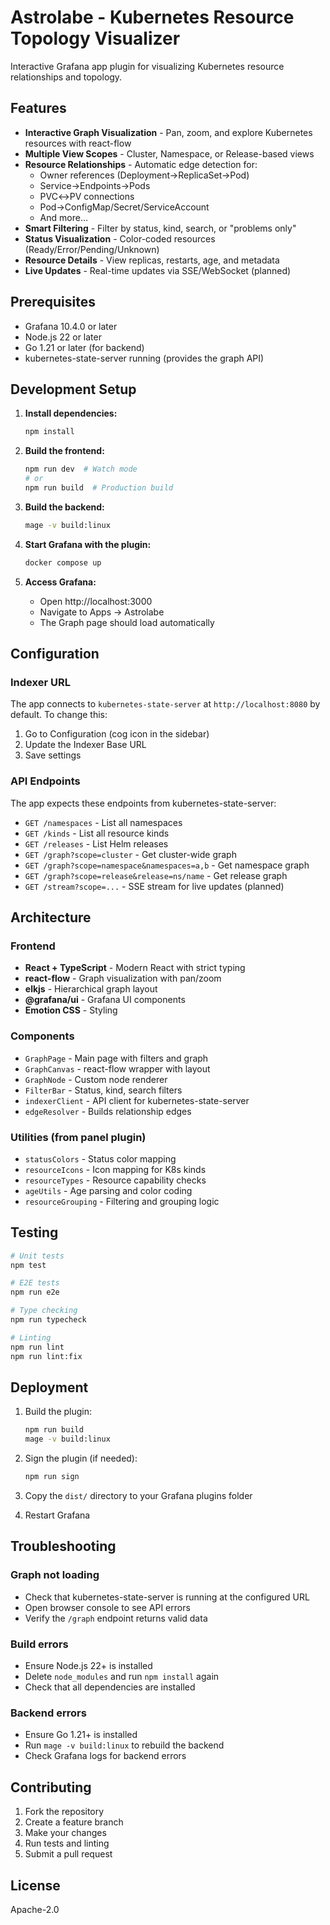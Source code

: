 # Astrolabe - Kubernetes Resource Topology Visualizer

Interactive Grafana app plugin for visualizing Kubernetes resource relationships and topology.

## Features

- **Interactive Graph Visualization** - Pan, zoom, and explore Kubernetes resources with react-flow
- **Multiple View Scopes** - Cluster, Namespace, or Release-based views
- **Resource Relationships** - Automatic edge detection for:
  - Owner references (Deployment→ReplicaSet→Pod)
  - Service→Endpoints→Pods
  - PVC↔PV connections
  - Pod→ConfigMap/Secret/ServiceAccount
  - And more...
- **Smart Filtering** - Filter by status, kind, search, or "problems only"
- **Status Visualization** - Color-coded resources (Ready/Error/Pending/Unknown)
- **Resource Details** - View replicas, restarts, age, and metadata
- **Live Updates** - Real-time updates via SSE/WebSocket (planned)

## Prerequisites

- Grafana 10.4.0 or later
- Node.js 22 or later
- Go 1.21 or later (for backend)
- kubernetes-state-server running (provides the graph API)

## Development Setup

1. **Install dependencies:**
   ```bash
   npm install
   ```

2. **Build the frontend:**
   ```bash
   npm run dev  # Watch mode
   # or
   npm run build  # Production build
   ```

3. **Build the backend:**
   ```bash
   mage -v build:linux
   ```

4. **Start Grafana with the plugin:**
   ```bash
   docker compose up
   ```

5. **Access Grafana:**
   - Open http://localhost:3000
   - Navigate to Apps → Astrolabe
   - The Graph page should load automatically

## Configuration

### Indexer URL

The app connects to `kubernetes-state-server` at `http://localhost:8080` by default. To change this:

1. Go to Configuration (cog icon in the sidebar)
2. Update the Indexer Base URL
3. Save settings

### API Endpoints

The app expects these endpoints from kubernetes-state-server:

- `GET /namespaces` - List all namespaces
- `GET /kinds` - List all resource kinds
- `GET /releases` - List Helm releases
- `GET /graph?scope=cluster` - Get cluster-wide graph
- `GET /graph?scope=namespace&namespaces=a,b` - Get namespace graph
- `GET /graph?scope=release&release=ns/name` - Get release graph
- `GET /stream?scope=...` - SSE stream for live updates (planned)

## Architecture

### Frontend

- **React + TypeScript** - Modern React with strict typing
- **react-flow** - Graph visualization with pan/zoom
- **elkjs** - Hierarchical graph layout
- **@grafana/ui** - Grafana UI components
- **Emotion CSS** - Styling

### Components

- `GraphPage` - Main page with filters and graph
- `GraphCanvas` - react-flow wrapper with layout
- `GraphNode` - Custom node renderer
- `FilterBar` - Status, kind, search filters
- `indexerClient` - API client for kubernetes-state-server
- `edgeResolver` - Builds relationship edges

### Utilities (from panel plugin)

- `statusColors` - Status color mapping
- `resourceIcons` - Icon mapping for K8s kinds
- `resourceTypes` - Resource capability checks
- `ageUtils` - Age parsing and color coding
- `resourceGrouping` - Filtering and grouping logic

## Testing

```bash
# Unit tests
npm test

# E2E tests
npm run e2e

# Type checking
npm run typecheck

# Linting
npm run lint
npm run lint:fix
```

## Deployment

1. Build the plugin:
   ```bash
   npm run build
   mage -v build:linux
   ```

2. Sign the plugin (if needed):
   ```bash
   npm run sign
   ```

3. Copy the `dist/` directory to your Grafana plugins folder

4. Restart Grafana

## Troubleshooting

### Graph not loading

- Check that kubernetes-state-server is running at the configured URL
- Open browser console to see API errors
- Verify the `/graph` endpoint returns valid data

### Build errors

- Ensure Node.js 22+ is installed
- Delete `node_modules` and run `npm install` again
- Check that all dependencies are installed

### Backend errors

- Ensure Go 1.21+ is installed
- Run `mage -v build:linux` to rebuild the backend
- Check Grafana logs for backend errors

## Contributing

1. Fork the repository
2. Create a feature branch
3. Make your changes
4. Run tests and linting
5. Submit a pull request

## License

Apache-2.0
